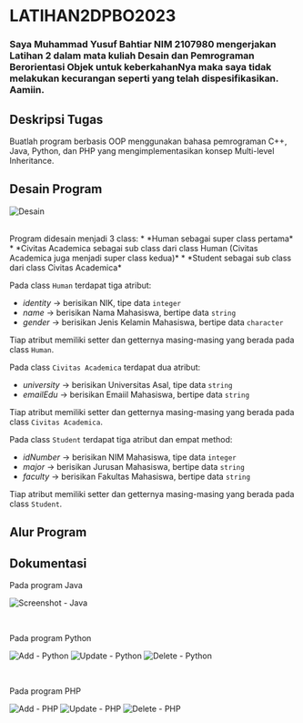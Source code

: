 # LATIHAN2DPBO2023
### Saya Muhammad Yusuf Bahtiar NIM 2107980 mengerjakan Latihan 2 dalam mata kuliah Desain dan Pemrograman Berorientasi Objek untuk keberkahanNya maka saya tidak melakukan kecurangan seperti yang telah dispesifikasikan. Aamiin.

## Deskripsi Tugas
Buatlah program berbasis OOP menggunakan bahasa pemrograman C++, Java, Python, dan PHP yang mengimplementasikan konsep Multi-level Inheritance.

## Desain Program
![Desain](https://user-images.githubusercontent.com/100776170/220320126-5fe81cac-e95d-4919-bbc4-feab20debebf.jpg)

<br>
Program didesain menjadi 3 class:
* *Human sebagai super class pertama*
* *Civitas Academica sebagai sub class dari class Human (Civitas Academica juga menjadi super class kedua)*
* *Student sebagai sub class dari class Civitas Academica*

Pada class `Human` terdapat tiga atribut:
* *identity* -> berisikan NIK, tipe data `integer`
* *name*     -> berisikan Nama Mahasiswa, bertipe data `string`
* *gender*   -> berisikan Jenis Kelamin Mahasiswa, bertipe data `character`

Tiap atribut memiliki setter dan getternya masing-masing yang berada pada class `Human`.

Pada class `Civitas Academica` terdapat dua atribut:
* *university* -> berisikan Universitas Asal, tipe data `string`
* *emailEdu*   -> berisikan Emaiil Mahasiswa, bertipe data `string`

Tiap atribut memiliki setter dan getternya masing-masing yang berada pada class `Civitas Academica`.

Pada class `Student` terdapat tiga atribut dan empat method:
* *idNumber* -> berisikan NIM Mahasiswa, tipe data `integer`
* *major*    -> berisikan Jurusan Mahasiswa, bertipe data `string`
* *faculty*  -> berisikan Fakultas Mahasiswa, bertipe data `string`

Tiap atribut memiliki setter dan getternya masing-masing yang berada pada class `Student`.


## Alur Program


## Dokumentasi
Pada program Java

![Screenshot - Java](https://user-images.githubusercontent.com/100776170/218934153-3144f3b7-153a-4139-80c4-90764e81b57d.png)

<br>

Pada program Python

![Add - Python](https://user-images.githubusercontent.com/100776170/220263508-b24d0cf0-9a5d-4967-a30f-2f4bc603982c.png)
![Update - Python](https://user-images.githubusercontent.com/100776170/220263539-b4f1c9ad-b7bb-435e-a8ed-fbbf79edf8dc.png)
![Delete - Python](https://user-images.githubusercontent.com/100776170/220263555-d9761e68-a04d-4cb9-b684-a32ee4baf42b.png)

<br>

Pada program PHP

![Add - PHP](https://user-images.githubusercontent.com/100776170/220263669-1180bc4a-6f72-4742-8040-c320e224ec0f.png)
![Update - PHP](https://user-images.githubusercontent.com/100776170/220263682-540f719b-1807-4f83-8e4a-323d4c0028b7.png)
![Delete - PHP](https://user-images.githubusercontent.com/100776170/220263689-41c8be5e-c874-41e1-8c8c-fc8d2e848f2f.png)
